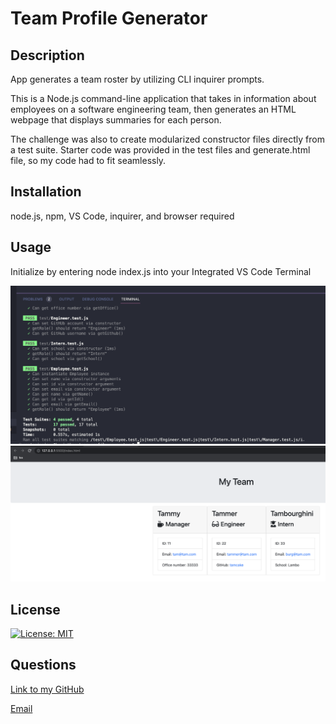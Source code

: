 # Team Profile Generator

## Description

App generates a team roster by utilizing CLI inquirer prompts.

This is a Node.js command-line application that takes in information about employees on a software engineering team, then generates an HTML webpage that displays summaries for each person.

The challenge was also to create modularized constructor files directly from a test suite. Starter code was provided in the test files and generate.html file, so my code had to fit seamlessly.

## Installation

node.js, npm, VS Code, inquirer, and browser required

## Usage

Initialize by entering node index.js into your Integrated VS Code Terminal

![Passed Tests](./assets/screenshots/Screenshot%202023-04-28%20at%207.47.51%20PM.png)
![Populated webpage](./assets/screenshots/Screenshot%202023-04-28%20at%208.07.25%20PM.png)

## License

[![License: MIT](https://img.shields.io/badge/License-MIT-yellow.svg)](https://opensource.org/licenses/MIT)

## Questions

[Link to my GitHub](https://github.com/stasiaDiamond)

[Email](mailto:nsisco@uw.edu)
